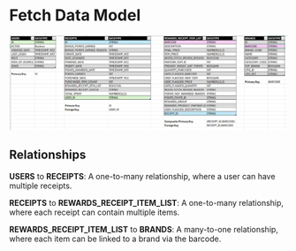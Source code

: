 # Fetch Data Model 

![image](https://github.com/emena6558/Fetch/blob/main/Data_Model.png)

## Relationships

**USERS** to **RECEIPTS**:
A one-to-many relationship, where a user can have multiple receipts.

**RECEIPTS** to **REWARDS_RECEIPT_ITEM_LIST**:
A one-to-many relationship, where each receipt can contain multiple items.

**REWARDS_RECEIPT_ITEM_LIST** to **BRANDS**:
A many-to-one relationship, where each item can be linked to a brand via the barcode.

